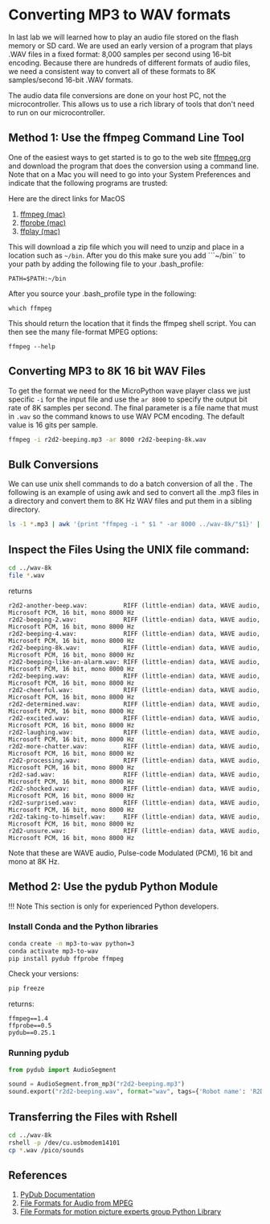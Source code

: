 # Converting MP3 to WAV formats

In last lab we will learned how to play an audio file stored on the flash memory or SD card.  We are used an early version of a program that plays .WAV files in a fixed format: 8,000 samples per second using 16-bit encoding.  Because there are hundreds of different formats of audio files, we need a consistent way to convert all of these formats to 8K samples/second 16-bit .WAV formats.

The audio data file conversions are done on your host PC, not the microcontroller. This allows us to use a rich library of tools that don't need to run on our microcontroller.

## Method 1: Use the ffmpeg Command Line Tool

One of the easiest ways to get started is to go to the web site [ffmpeg.org](https://www.ffmpeg.org/download.html) and download the program that does the conversion using a command line.  Note that on a Mac you will need to go into your System Preferences and indicate that the following programs are trusted:

Here are the direct links for MacOS
1. [ffmpeg (mac)](https://evermeet.cx/ffmpeg/ffmpeg-104676-g5593f5cf24.zip)
2. [ffprobe (mac)](https://evermeet.cx/ffmpeg/ffprobe-104676-g5593f5cf24.zip)
3. [ffplay (mac)](https://evermeet.cx/ffmpeg/ffplay-104454-gd92fdc7144.zip)

This will download a zip file which you will need to unzip and place in a location such as ```~/bin```.  After you do this make sure you add ```~/bin`` to your path by adding the following file to your .bash_profile:

```PATH=$PATH:~/bin```

After you source your .bash_profile type in the following:

```which ffmpeg```

This should return the location that it finds the ffmpeg shell script.  You can then see the many file-format MPEG options:

```ffmpeg --help```

## Converting MP3 to 8K 16 bit WAV Files

To get the format we need for the MicroPython wave player class we just specific ```-i``` for the input file and use the ```ar 8000``` to specify the output bit rate of 8K samples per second.  The final parameter is a file name that must in ```.wav``` so the command knows to use WAV PCM encoding.  The default value is 16 gits per sample.

```sh
ffmpeg -i r2d2-beeping.mp3 -ar 8000 r2d2-beeping-8k.wav
```

## Bulk Conversions

We can use unix shell commands to do a batch conversion of all the .  The following is an example of using awk and sed to convert all the .mp3 files in a directory and convert them to 8K Hz WAV files and put them in a sibling directory.

```sh
ls -1 *.mp3 | awk '{print "ffmpeg -i " $1 " -ar 8000 ../wav-8k/"$1}' | sed s/mp3$/wav/ | sh
```

## Inspect the Files Using the UNIX file command:

```sh
cd ../wav-8k
file *.wav
```

returns
```
r2d2-another-beep.wav:          RIFF (little-endian) data, WAVE audio, Microsoft PCM, 16 bit, mono 8000 Hz
r2d2-beeping-2.wav:             RIFF (little-endian) data, WAVE audio, Microsoft PCM, 16 bit, mono 8000 Hz
r2d2-beeping-4.wav:             RIFF (little-endian) data, WAVE audio, Microsoft PCM, 16 bit, mono 8000 Hz
r2d2-beeping-8k.wav:            RIFF (little-endian) data, WAVE audio, Microsoft PCM, 16 bit, mono 8000 Hz
r2d2-beeping-like-an-alarm.wav: RIFF (little-endian) data, WAVE audio, Microsoft PCM, 16 bit, mono 8000 Hz
r2d2-beeping.wav:               RIFF (little-endian) data, WAVE audio, Microsoft PCM, 16 bit, mono 8000 Hz
r2d2-cheerful.wav:              RIFF (little-endian) data, WAVE audio, Microsoft PCM, 16 bit, mono 8000 Hz
r2d2-determined.wav:            RIFF (little-endian) data, WAVE audio, Microsoft PCM, 16 bit, mono 8000 Hz
r2d2-excited.wav:               RIFF (little-endian) data, WAVE audio, Microsoft PCM, 16 bit, mono 8000 Hz
r2d2-laughing.wav:              RIFF (little-endian) data, WAVE audio, Microsoft PCM, 16 bit, mono 8000 Hz
r2d2-more-chatter.wav:          RIFF (little-endian) data, WAVE audio, Microsoft PCM, 16 bit, mono 8000 Hz
r2d2-processing.wav:            RIFF (little-endian) data, WAVE audio, Microsoft PCM, 16 bit, mono 8000 Hz
r2d2-sad.wav:                   RIFF (little-endian) data, WAVE audio, Microsoft PCM, 16 bit, mono 8000 Hz
r2d2-shocked.wav:               RIFF (little-endian) data, WAVE audio, Microsoft PCM, 16 bit, mono 8000 Hz
r2d2-surprised.wav:             RIFF (little-endian) data, WAVE audio, Microsoft PCM, 16 bit, mono 8000 Hz
r2d2-taking-to-himself.wav:     RIFF (little-endian) data, WAVE audio, Microsoft PCM, 16 bit, mono 8000 Hz
r2d2-unsure.wav:                RIFF (little-endian) data, WAVE audio, Microsoft PCM, 16 bit, mono 8000 Hz
```

Note that these are WAVE audio, Pulse-code Modulated (PCM), 16 bit and mono at 8K Hz.

## Method 2: Use the pydub Python Module

!!! Note
    This section is only for experienced Python developers.

### Install Conda and the Python libraries

```sh
conda create -n mp3-to-wav python=3
conda activate mp3-to-wav
pip install pydub ffprobe ffmpeg
```

Check your versions:

```sh
pip freeze
```

returns:

```
ffmpeg==1.4
ffprobe==0.5
pydub==0.25.1
```

### Running pydub

```py
from pydub import AudioSegment

sound = AudioSegment.from_mp3("r2d2-beeping.mp3")
sound.export("r2d2-beeping.wav", format="wav", tags={'Robot name': 'R2D2'})
```

## Transferring the Files with Rshell

```sh
cd ../wav-8k
rshell -p /dev/cu.usbmodem14101
cp *.wav /pico/sounds
```

## References

1. [PyDub Documentation](http://pydub.com/)
2. [File Formats for Audio from MPEG](http://www.ffmpeg.org/general.html#Audio-Codecs)
3. [File Formats for motion picture experts group Python Library](http://www.ffmpeg.org/general.html#File-Formats)

